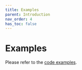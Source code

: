 ```yaml
---
title: Examples
parent: Introduction
nav_order: 4
has_toc: false
---
```


# Examples

Please refer to the [code examples](//github.com/gcanti/fp-ts/tree/master/examples).

